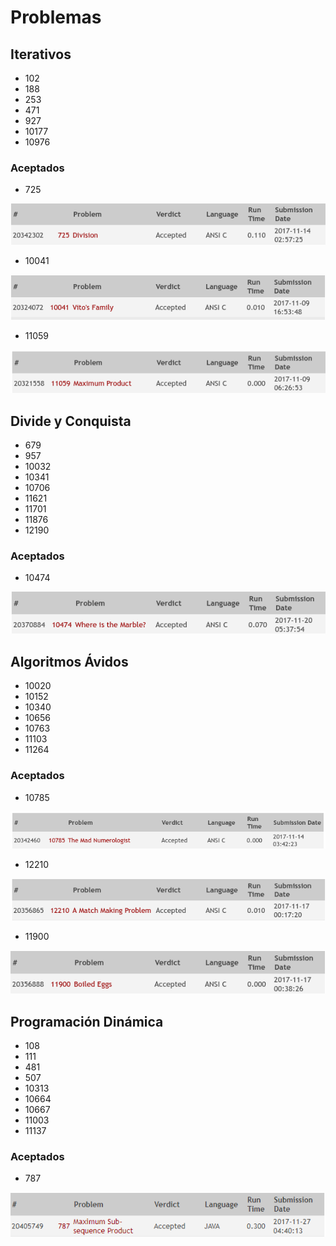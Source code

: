 # Problemas

## Iterativos
* 102
* 188
* 253
* 471
* 927
* 10177
* 10976

### Aceptados
* 725

![Problema 725 aceptado](./725/725.png)
* 10041

![Problema 10041 aceptado](./10041/10041.png)
* 11059

![Problema 11059 aceptado](./11059/11059.png)

## Divide y Conquista
* 679
* 957
* 10032
* 10341
* 10706
* 11621
* 11701
* 11876
* 12190

### Aceptados
* 10474

![Problema 10474 aceptado](./10474/10474.png)



## Algoritmos Ávidos
* 10020
* 10152
* 10340
* 10656
* 10763
* 11103
* 11264


### Aceptados
* 10785

![Problema 11059 aceptado](./10785/10785.png)
* 12210

![Problema 11059 aceptado](./12210/12210.png)
 * 11900

![Problema 11059 aceptado](./11900/11900.png)
## Programación Dinámica
* 108
* 111
* 481
* 507
* 10313
* 10664
* 10667
* 11003
* 11137

### Aceptados
* 787

![Problema 11059 aceptado](./787/787.png)
